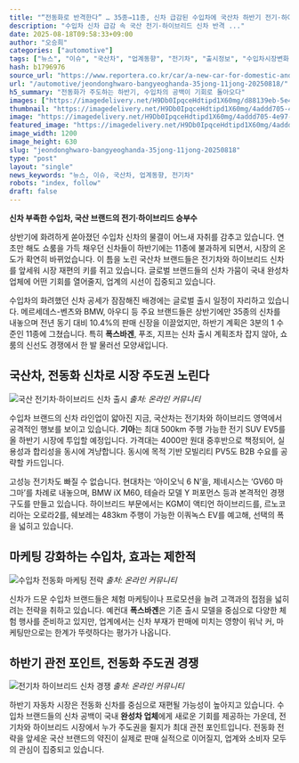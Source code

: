 ```yaml
---
title: "“전동화로 반격한다” … 35종→11종, 신차 급감된 수입차에 국산차 하반기 전기·하이브리드"
description: "수입차 신차 급감 속 국산 전기·하이브리드 신차 반격 ..."
date: 2025-08-18T09:58:33+09:00
author: "오승희"
categories: ["automotive"]
tags: ["뉴스", "이슈", "국산차", "업계동향", "전기차", "출시정보", "수입차시장변화", "전동화전략"]
hash: b1796976
source_url: "https://www.reportera.co.kr/car/a-new-car-for-domestic-and-imported-cars/"
url: "/automotive/jeondonghwaro-bangyeoghanda-35jong-11jong-20250818/"
h5_summary: "전동화가 주도하는 하반기, 수입차의 공백이 기회로 돌아오다"
images: ["https://imagedelivery.net/H9Db0IpqceHdtipd1X60mg/d88139eb-5e47-4c6b-0695-83d31fc03600/public", "https://imagedelivery.net/H9Db0IpqceHdtipd1X60mg/5d0b22b8-a939-41fd-c943-719caade6900/public", "https://imagedelivery.net/H9Db0IpqceHdtipd1X60mg/eb99c7b5-7ed0-498e-0080-c0a3eaa83700/public", "https://imagedelivery.net/H9Db0IpqceHdtipd1X60mg/4addd705-4e97-4ab2-6f98-54e23422bd00/public"]
thumbnail: "https://imagedelivery.net/H9Db0IpqceHdtipd1X60mg/4addd705-4e97-4ab2-6f98-54e23422bd00/public"
image: "https://imagedelivery.net/H9Db0IpqceHdtipd1X60mg/4addd705-4e97-4ab2-6f98-54e23422bd00/public"
featured_image: "https://imagedelivery.net/H9Db0IpqceHdtipd1X60mg/4addd705-4e97-4ab2-6f98-54e23422bd00/public"
image_width: 1200
image_height: 630
slug: "jeondonghwaro-bangyeoghanda-35jong-11jong-20250818"
type: "post"
layout: "single"
news_keywords: "뉴스, 이슈, 국산차, 업계동향, 전기차"
robots: "index, follow"
draft: false
---
```


**신차 부족한 수입차, 국산 브랜드의 전기·하이브리드 승부수**

상반기에 화려하게 쏟아졌던 수입차 신차의 물결이 어느새 자취를 감추고 있습니다. 연초만 해도 쇼룸을 가득 채우던 신차들이 하반기에는 11종에 불과하게 되면서, 시장의 온도가 확연히 바뀌었습니다. 이 틈을 노린 국산차 브랜드들은 전기차와 하이브리드 신차를 앞세워 시장 재편의 키를 쥐고 있습니다. 글로벌 브랜드들의 신차 가뭄이 국내 완성차 업체에 어떤 기회를 열어줄지, 업계의 시선이 집중되고 있습니다.

수입차의 화려했던 신차 공세가 잠잠해진 배경에는 글로벌 출시 일정이 자리하고 있습니다. 메르세데스-벤츠와 BMW, 아우디 등 주요 브랜드들은 상반기에만 35종의 신차를 내놓으며 전년 동기 대비 10.4%의 판매 신장을 이끌었지만, 하반기 계획은 3분의 1 수준인 11종에 그쳤습니다. 특히 **폭스바겐**, 푸조, 지프는 신차 출시 계획조차 잡지 않아, 쇼룸의 신선도 경쟁에서 한 발 물러선 모양새입니다.

## 국산차, 전동화 신차로 시장 주도권 노린다

![국산 전기차·하이브리드 신차 출시](https://imagedelivery.net/H9Db0IpqceHdtipd1X60mg/d88139eb-5e47-4c6b-0695-83d31fc03600/public)
*출처: 온라인 커뮤니티*


수입차 브랜드의 신차 라인업이 얇아진 지금, 국산차는 전기차와 하이브리드 영역에서 공격적인 행보를 보이고 있습니다. **기아**는 최대 500km 주행 가능한 전기 SUV EV5를 올 하반기 시장에 투입할 예정입니다. 가격대는 4000만 원대 중후반으로 책정되어, 실용성과 합리성을 동시에 겨냥합니다. 동시에 목적 기반 모빌리티 PV5도 B2B 수요를 공략할 카드입니다.

고성능 전기차도 빠질 수 없습니다. 현대차는 ‘아이오닉 6 N’을, 제네시스는 ‘GV60 마그마’를 차례로 내놓으며, BMW iX M60, 테슬라 모델 Y 퍼포먼스 등과 본격적인 경쟁 구도를 만들고 있습니다. 하이브리드 부문에서는 KGM이 액티언 하이브리드를, 르노코리아는 오로라2를, 쉐보레는 483km 주행이 가능한 이쿼녹스 EV를 예고해, 선택의 폭을 넓히고 있습니다.

## 마케팅 강화하는 수입차, 효과는 제한적

![수입차 전동화 마케팅 전략](https://imagedelivery.net/H9Db0IpqceHdtipd1X60mg/eb99c7b5-7ed0-498e-0080-c0a3eaa83700/public)
*출처: 온라인 커뮤니티*


신차가 드문 수입차 브랜드들은 체험 마케팅이나 프로모션을 늘려 고객과의 접점을 넓히려는 전략을 취하고 있습니다. 예컨대 **폭스바겐**은 기존 출시 모델을 중심으로 다양한 체험 행사를 준비하고 있지만, 업계에서는 신차 부재가 판매에 미치는 영향이 워낙 커, 마케팅만으로는 한계가 뚜렷하다는 평가가 나옵니다.

## 하반기 관전 포인트, 전동화 주도권 경쟁

![전기차 하이브리드 신차 경쟁](https://imagedelivery.net/H9Db0IpqceHdtipd1X60mg/5d0b22b8-a939-41fd-c943-719caade6900/public)
*출처: 온라인 커뮤니티*


하반기 자동차 시장은 전동화 신차를 중심으로 재편될 가능성이 높아지고 있습니다. 수입차 브랜드들의 신차 공백이 국내 **완성차 업체**에게 새로운 기회를 제공하는 가운데, 전기차와 하이브리드 시장에서 누가 주도권을 쥘지가 최대 관전 포인트입니다. 전동화 전략을 앞세운 국산 브랜드의 약진이 실제로 판매 실적으로 이어질지, 업계와 소비자 모두의 관심이 집중되고 있습니다.
